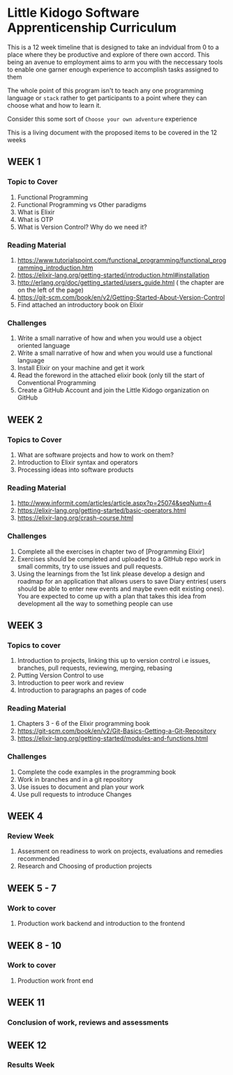 # Little Kidogo Software Apprenticenship Curriculum 

This is a 12 week timeline that is designed to take an indvidual from 0 to a place where they be productive and explore of there own accord. This being an avenue to employment aims to arm you with the neccessary tools to enable one garner enough experience to accomplish tasks assigned to them

The whole point of this program isn't to teach any one programming language or `stack` rather to get participants to a point where they can choose what and how to learn it. 

Consider this some sort of `Choose your own adventure` experience


This is a living document with the proposed items to be covered in the 12 weeks 



## WEEK 1

### Topic to Cover 
1. Functional Programming
2. Functional Programming vs Other paradigms
3. What is Elixir 
4. What is OTP 
6. What is Version Control? Why do we need it?


### Reading Material
1. https://www.tutorialspoint.com/functional_programming/functional_programming_introduction.htm
2. https://elixir-lang.org/getting-started/introduction.html#installation
3. http://erlang.org/doc/getting_started/users_guide.html  ( the chapter are on the left of the page)
4. https://git-scm.com/book/en/v2/Getting-Started-About-Version-Control
5. Find attached an introductory book on Elixir

### Challenges 
1. Write a small narrative of how and when you would use a object oriented language
2. Write a small narrative of how and when you would use a functional language
3. Install Elixir on your machine and get it work 
4. Read the foreword in the attached elixir book (only till the start of Conventional Programming
5. Create a GitHub Account and join the Little Kidogo organization on GitHub


## WEEK 2

### Topics to Cover 
1. What are software projects and how to work on them?  
2. Introduction to Elixir syntax and operators 
3. Processing ideas into software products 


### Reading Material
1. http://www.informit.com/articles/article.aspx?p=25074&seqNum=4
2. https://elixir-lang.org/getting-started/basic-operators.html
3. https://elixir-lang.org/crash-course.html

### Challenges 
1. Complete all the exercises in chapter two of [Programming Elixir]
2. Exercises should be completed and uploaded to a GitHub repo work in small commits, try to use issues and pull requests.
3. Using the learnings from the 1st link please develop a design and roadmap for an application that allows users to save Diary entries( users should be able to enter new events and maybe even edit existing ones). You are expected to come up with a plan that takes this idea from development all the way to something people can use

## WEEK 3 

### Topics to cover 
1. Introduction to projects, linking this up to version control i.e issues, branches, pull requests, reviewing, merging, rebasing
2. Putting Version Control to use 
3. Introduction to peer work and review 
4. Introduction to paragraphs an pages of code 

### Reading Material 
1. Chapters 3 - 6 of the Elixir programming book
2. https://git-scm.com/book/en/v2/Git-Basics-Getting-a-Git-Repository
3. https://elixir-lang.org/getting-started/modules-and-functions.html

### Challenges
1. Complete the code examples in the programming book
2. Work in branches and in a git repository
3. Use issues to document and plan your work 
4. Use pull requests to introduce Changes


## WEEK 4 

### Review Week
1. Assesment on readiness to work on projects, evaluations and remedies recommended
2. Research and Choosing of production projects 


## WEEK 5 - 7 

### Work to cover 
1. Production work backend and introduction to the frontend 

## WEEK 8 - 10

### Work to cover 
1. Production work front end 


## WEEK 11

### Conclusion of work, reviews and assessments 


## WEEK 12 

### Results Week 
